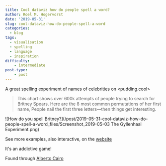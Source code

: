 ```yaml
---
title: Cool dataviz how do people spell a word?
author: Roel M. Hogervorst
date: '2019-05-31'
slug: cool-dataviz-how-do-people-spell-a-word
categories:
  - blog
tags:
  - visualisation
  - spelling
  - language
  - inspiration
difficulty:
    - intermediate
post-type:
    - post
---
```


A great spelling experiment of names of celebrities on <pudding.cool> 

>This chart shows over 600k attempts of people trying to search for Britney Spears. Here are the 8 most common permutations of her first name, People nail the first three letters—then things get interesting.

![How do you spell Britney?](/post/2019-05-31-cool-dataviz-how-do-people-spell-a-word_files/Screenshot_2019-05-03 The Gyllenhaal Experiment.png)

See more examples, also interactive, on the [website](https://pudding.cool/2019/02/gyllenhaal/)

It's an addictive game!

Found through [Alberto Cairo ](https://twitter.com/albertocairo/status/1099041100319387648)
